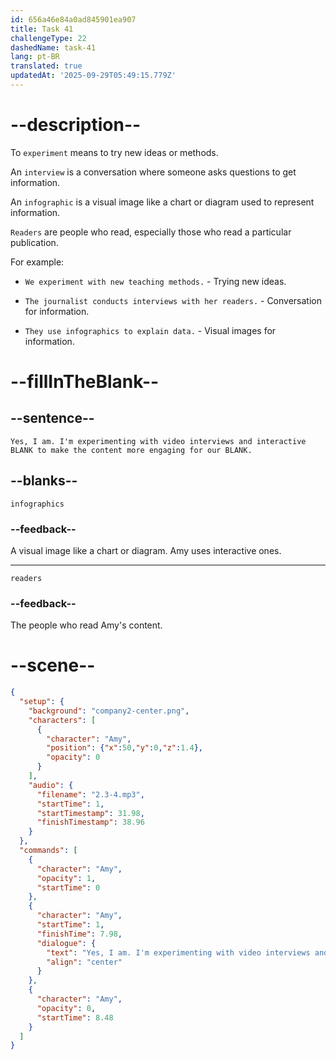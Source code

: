 ```yaml
---
id: 656a46e84a0ad845901ea907
title: Task 41
challengeType: 22
dashedName: task-41
lang: pt-BR
translated: true
updatedAt: '2025-09-29T05:49:15.779Z'
---
```


<!-- (Audio) Amy: Yes, I am. I'm experimenting with video interviews and interactive infographics to make the content more engaging for our readers. -->

# --description--

To `experiment` means to try new ideas or methods. 

An `interview` is a conversation where someone asks questions to get information. 

An `infographic` is a visual image like a chart or diagram used to represent information.

`Readers` are people who read, especially those who read a particular publication.

For example:

- `We experiment with new teaching methods.` - Trying new ideas.

- `The journalist conducts interviews with her readers.` - Conversation for information.

- `They use infographics to explain data.` - Visual images for information.

# --fillInTheBlank--

## --sentence--

`Yes, I am. I'm experimenting with video interviews and interactive BLANK to make the content more engaging for our BLANK.`

## --blanks--

`infographics`

### --feedback--

A visual image like a chart or diagram. Amy uses interactive ones.

---

`readers`

### --feedback--

The people who read Amy's content.

# --scene--

```json
{
  "setup": {
    "background": "company2-center.png",
    "characters": [
      {
        "character": "Amy",
        "position": {"x":50,"y":0,"z":1.4},
        "opacity": 0
      }
    ],
    "audio": {
      "filename": "2.3-4.mp3",
      "startTime": 1,
      "startTimestamp": 31.98,
      "finishTimestamp": 38.96
    }
  },
  "commands": [
    {
      "character": "Amy",
      "opacity": 1,
      "startTime": 0
    },
    {
      "character": "Amy",
      "startTime": 1,
      "finishTime": 7.98,
      "dialogue": {
        "text": "Yes, I am. I'm experimenting with video interviews and interactive infographics to make the content more engaging for our readers.",
        "align": "center"
      }
    },
    {
      "character": "Amy",
      "opacity": 0,
      "startTime": 8.48
    }
  ]
}
```

